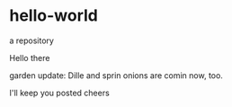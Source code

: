 # hello-world
a repository

Hello there

garden update: Dille and sprin onions are comin now, too.

I'll keep you posted
cheers
